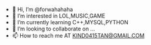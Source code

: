 - 👋 Hi, I’m @forwahahaha
- 👀 I’m interested in LOL,MUSIC,GAME
- 🌱 I’m currently learning C++,MYSQL,PYTHON
- 💞️ I’m looking to collaborate on ...
- 📫 How to reach me AT KIND0415TAN@GMAIL.COM

<!---
forwahahaha/forwahahaha is a ✨ special ✨ repository because its `README.md` (this file) appears on your GitHub profile.
You can click the Preview link to take a look at your changes.
--->
